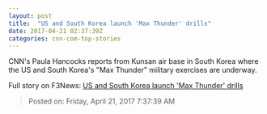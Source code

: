 ```yaml
---
layout: post
title:  "US and South Korea launch 'Max Thunder' drills"
date: 2017-04-21 02:37:39Z
categories: cnn-com-top-stories
---
```


CNN's Paula Hancocks reports from Kunsan air base in South Korea where the US and South Korea's "Max Thunder" military exercises are underway.


Full story on F3News: [US and South Korea launch 'Max Thunder' drills](http://www.f3nws.com/n/HyS4SJ)

> Posted on: Friday, April 21, 2017 7:37:39 AM
